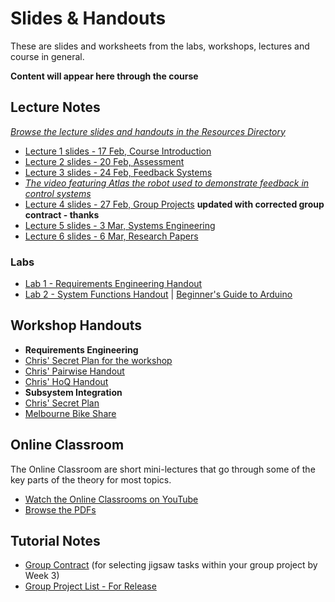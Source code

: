 # Slides & Handouts

These are slides and worksheets from the labs, workshops, lectures and course in general.

**Content will appear here through the course**

## Lecture Notes

*[Browse the lecture slides and handouts in the Resources Directory](http://eng.anu.edu.au/courses/ENGN2225/course-files)*

*  [Lecture 1 slides - 17 Feb, Course Introduction](http://eng.anu.edu.au/courses/ENGN2225/course-files/class_notes/Lecture01.pdf)
*  [Lecture 2 slides - 20 Feb, Assessment](http://eng.anu.edu.au/courses/ENGN2225/course-files/class_notes/Lecture02.pdf)
*  [Lecture 3 slides - 24 Feb, Feedback Systems](http://eng.anu.edu.au/courses/ENGN2225/course-files/class_notes/Lecture03.pdf)
  * *[The video featuring Atlas the robot used to demonstrate feedback in control systems](http://eng.anu.edu.au/courses/ENGN2225/course-files/class_notes/Lecture03_Balance_Hawking.mp4)*
*  [Lecture 4 slides - 27 Feb, Group Projects](http://eng.anu.edu.au/courses/ENGN2225/course-files/class_notes/Lecture04.pdf) **updated with corrected group contract - thanks**
*  [Lecture 5 slides - 3 Mar, Systems Engineering](http://eng.anu.edu.au/courses/ENGN2225/course-files/class_notes/Lecture05.pdf)
*  [Lecture 6 slides - 6 Mar, Research Papers](http://eng.anu.edu.au/courses/ENGN2225/course-files/class_notes/Lecture06_pr_example.pdf)

### Labs ###

*  [Lab 1 - Requirements Engineering Handout](http://eng.anu.edu.au/courses/ENGN2225/course-files/class_notes/Lab_RE.pdf)
*  [Lab 2 - System Functions Handout](http://eng.anu.edu.au/courses/ENGN2225/course-files/class_notes/Lab_SF.pdf) | [Beginner's Guide to Arduino](http://eng.anu.edu.au/courses/ENGN2225/course-files/class_notes/Lab_Arduino.pdf)

## Workshop Handouts
*  **Requirements Engineering**
  *  [Chris' Secret Plan for the workshop](http://eng.anu.edu.au/courses/ENGN2225/course-files/class_notes/workshop_RE_plan.pdf)
  *  [Chris' Pairwise Handout](http://eng.anu.edu.au/courses/ENGN2225/course-files/class_notes/workshop_RE_pairwise.pdf)
  *  [Chris' HoQ Handout](http://eng.anu.edu.au/courses/ENGN2225/course-files/class_notes/workshop_RE_HoQ.pdf)
*  **Subsystem Integration**
  *  [Chris' Secret Plan](http://eng.anu.edu.au/courses/ENGN2225/course-files/class_notes/workshop_SI_plan.pdf)
  *  [Melbourne Bike Share](http://www.melbournebikeshare.com.au/)


## Online Classroom

The Online Classroom are short mini-lectures that go through some of the key parts of the theory for most topics.

*  [Watch the Online Classrooms on YouTube](http://www.youtube.com/playlist?list=PL2hygCecjFiXEDTXwBOgWlAFVZL06gnSA)
*  [Browse the PDFs](http://eng.anu.edu.au/courses/ENGN2225/course-files/?dir=online_classroom)

## Tutorial Notes

*  [Group Contract](http://eng.anu.edu.au/courses/ENGN2225/course-files/class_notes/GroupContract.pdf) (for selecting jigsaw tasks within your group project by Week 3)
*  [Group Project List - For Release](http://eng.anu.edu.au/courses/ENGN2225/course-files/class_notes/ProjectList.pdf)
